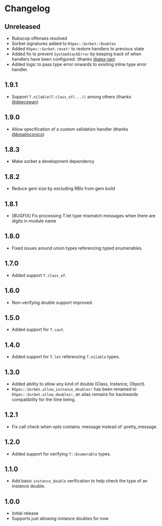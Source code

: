 # Changelog

## Unreleased

- Rubocop offenses resolved
- Sorbet signatures added to `RSpec::Sorbet::Doubles`
- Added `RSpec::Sorbet.reset!` to restore handlers to previous state
- Added fix to prevent `SystemStackError` by keeping track of when handlers have been configured. (thanks [@alex-tan](https://github.com/alex-tan))
- Added logic to pass type error onwards to existing inline type error handler.

## 1.9.1

- Support `T.nilable(T.class_of(...))` among others (thanks [@deecewan](https://github.com/deecewan))

## 1.9.0

- Allow specification of a custom validation handler (thanks [@bmalinconico](https://github.com/bmalinconico))

## 1.8.3

- Make sorbet a development dependency

## 1.8.2

- Reduce gem size by excluding RBIs from gem build

## 1.8.1

- [BUGFIX] Fix processing T.let type mismatch messages when there are digits in module name

## 1.8.0

- Fixed issues around union types referencing typed enumerables.

## 1.7.0

- Added support `T.class_of`.

## 1.6.0

- Non-verifying double support improved.

## 1.5.0

- Added support for `T.cast`.

## 1.4.0

- Added support for `T.let` referencing `T.nilable` types.

## 1.3.0

- Added ability to allow any kind of double (Class, Instance, Object).
- `RSpec::Sorbet.allow_instance_doubles!` has been renamed to `RSpec::Sorbet.allow_doubles!`, an alias remains for backwards compatibility for the time being.

## 1.2.1

- Fix call check when opts contains :message instead of :pretty_message.

## 1.2.0

- Added support for verifying `T::Enumerable` types.

## 1.1.0

- Add basic `instance_double` verification to help check the type of an instance double.

## 1.0.0

- Initial release
- Supports just allowing instance doubles for now
